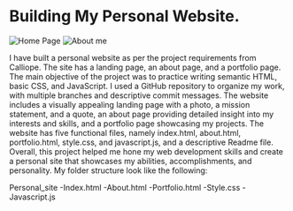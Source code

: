 # Building My Personal Website.
![Home Page](https://user-images.githubusercontent.com/107902020/229318368-7af2d65a-e7be-45e8-a04e-93b2cc8ebd84.png)
![About me](https://user-images.githubusercontent.com/107902020/229318382-2fabcfd4-6419-4c08-9ff4-7fb62b69b9aa.png)

I have built a personal website as per the project requirements from Calliope. The site has a landing page, an about page, and a portfolio page. The main objective of the project was to practice writing semantic HTML, basic CSS, and JavaScript. I used a GitHub repository to organize my work, with multiple branches and descriptive commit messages. The website includes a visually appealing landing page with a photo, a mission statement, and a quote, an about page providing detailed insight into my interests and skills, and a portfolio page showcasing my projects. The website has five functional files, namely index.html, about.html, portfolio.html, style.css, and javascript.js, and a descriptive Readme file. Overall, this project helped me hone my web development skills and create a personal site that showcases my abilities, accomplishments, and personality. My folder structure look like the following:

Personal_site
-Index.html
-About.html
-Portfolio.html
-Style.css
-Javascript.js
